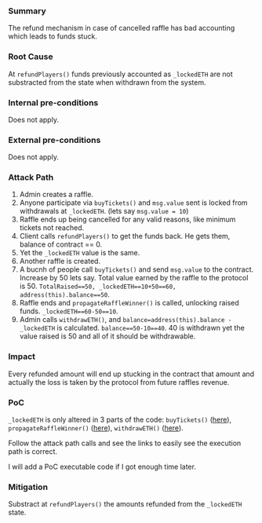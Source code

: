 ### Summary

The refund mechanism in case of cancelled raffle has bad accounting which leads to funds stuck.

### Root Cause

At `refundPlayers()` funds previously accounted as `_lockedETH` are not substracted from the state when withdrawn from the system.

### Internal pre-conditions

Does not apply.

### External pre-conditions

Does not apply.

### Attack Path

1. Admin creates a raffle.
2. Anyone participate via `buyTickets()` and `msg.value` sent is locked from withdrawals at `_lockedETH`. (lets say `msg.value = 10`) 
3. Raffle ends up being cancelled for any valid reasons, like minimum tickets not reached.
4. Client calls `refundPlayers()` to get the funds back. He gets them, balance of contract == 0.
5. Yet the `_lockedETH` value is the same.
6. Another raffle is created.
7. A bucnh of people call `buyTickets()` and send `msg.value` to the contract. Increase by 50 lets say. Total value earned by the raffle to the protocol is 50. `TotalRaised==50, _lockedETH==10+50==60, address(this).balance==50`.
8. Raffle ends and `propagateRaffleWinner()` is called, unlocking raised funds. `_lockedETH==60-50==10`.
9. Admin calls `withdrawETH()`, and `balance=address(this).balance - _lockedETH` is calculated. `balance==50-10==40`. 40 is withdrawn yet the value raised is 50 and all of it should be withdrawable.

### Impact

Every refunded amount will end up stucking in the contract that amount and actually the loss is taken by the protocol from future raffles revenue.

### PoC

`_lockedETH` is only altered in 3 parts of the code: `buyTickets()` ([here](https://github.com/sherlock-audit/2024-08-winnables-raffles/blob/main/public-contracts/contracts/WinnablesTicketManager.sol#L206)), `propagateRaffleWinner()` ([here](https://github.com/sherlock-audit/2024-08-winnables-raffles/blob/main/public-contracts/contracts/WinnablesTicketManager.sol#L343)), `withdrawETH()` ([here](https://github.com/sherlock-audit/2024-08-winnables-raffles/blob/main/public-contracts/contracts/WinnablesTicketManager.sol#L303)).

Follow the attack path calls and see the links to easily see the execution path is correct.

I will add a PoC executable code if I got enough time later.

### Mitigation

Substract at `refundPlayers()` the amounts refunded from the `_lockedETH` state.